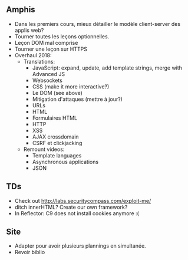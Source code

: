 ## Amphis

- Dans les premiers cours, mieux détailler le modèle client-server des
  applis web?
- Tourner toutes les leçons optionnelles.
- Leçon DOM mal comprise
- Tourner une leçon sur HTTPS
- Overhaul 2018:
  - Translations:
	- JavaScript: expand, update, add template strings, merge with Advanced JS
	- Websockets
	- CSS (make it more interactive?)
	- Le DOM (see above)
	- Mitigation d'attaques (mettre à jour?)
	- URLs
	- HTML
	- Formulaires HTML
	- HTTP
	- XSS
	- AJAX crossdomain
	- CSRF et clickjacking
  - Remount videos:
	- Template languages
	- Asynchronous applications
	- JSON

## TDs

- Check out http://labs.securitycompass.com/exploit-me/
- ditch innerHTML? Create our own framework?
- In Reflector: C9 does not install cookies anymore :(

## Site

- Adapter pour avoir plusieurs plannings en simultanée.
- Revoir biblio
